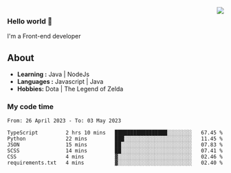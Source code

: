 <img align='right' src="https://github-readme-stats.vercel.app/api?username=jumodada&show_icons=true&theme=vue">

### Hello world 👋

I'm a Front-end developer 
    
## About
-  **Learning :** Java | NodeJs
-  **Languages :** Javascript | Java
-  **Hobbies:** Dota | The Legend of Zelda

### My code time

<!--START_SECTION:waka-->

```text
From: 26 April 2023 - To: 03 May 2023

TypeScript         2 hrs 10 mins   █████████████████░░░░░░░░   67.45 %
Python             22 mins         ███░░░░░░░░░░░░░░░░░░░░░░   11.45 %
JSON               15 mins         ██░░░░░░░░░░░░░░░░░░░░░░░   07.83 %
SCSS               14 mins         ██░░░░░░░░░░░░░░░░░░░░░░░   07.41 %
CSS                4 mins          ▓░░░░░░░░░░░░░░░░░░░░░░░░   02.46 %
requirements.txt   4 mins          ▓░░░░░░░░░░░░░░░░░░░░░░░░   02.40 %
```

<!--END_SECTION:waka-->
